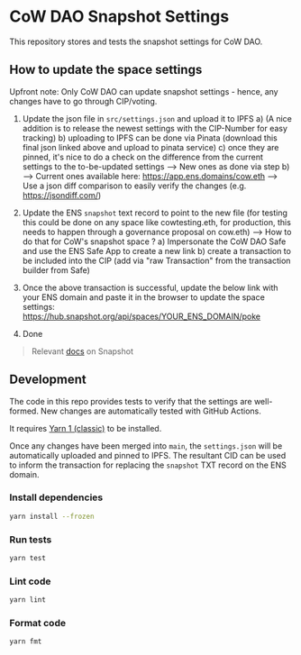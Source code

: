 # CoW DAO Snapshot Settings

This repository stores and tests the snapshot settings for CoW DAO.

## How to update the space settings

Upfront note: Only CoW DAO can update snapshot settings - hence, any changes have to go through CIP/voting. 

1. Update the json file in `src/settings.json` and upload it to IPFS
   a) (A nice addition is to release the newest settings with the CIP-Number for easy tracking)
   b) uploading to IPFS can be done via Pinata (download this final json linked above and upload to pinata service)
   c) once they are pinned, it's nice to do a check on the difference from the current settings to the to-be-updated settings
     --> New ones as done via step b)
    --> Current ones available here: https://app.ens.domains/cow.eth
   --> Use a json diff comparison to easily verify the changes (e.g. https://jsondiff.com/)
   
3. Update the ENS `snapshot` text record to point to the new file (for testing this could be done on any space like cowtesting.eth, for production, this needs to happen through a governance proposal on cow.eth)
   --> How to do that for CoW's snapshot space ?
   a) Impersonate the CoW DAO Safe and use the ENS Safe App to create a new link
   b) create a transaction to be included into the CIP (add via "raw Transaction" from the transaction builder from Safe)
   
5. Once the above transaction is successful, update the below link with your ENS domain and paste it in the browser to update the space settings: https://hub.snapshot.org/api/spaces/YOUR_ENS_DOMAIN/poke
6. Done

> Relevant [docs](https://docs.snapshot.org/user-guides/spaces/create/alternative-way-to-create-a-space) on Snapshot

## Development

The code in this repo provides tests to verify that the settings are well-formed.
New changes are automatically tested with GitHub Actions.

It requires [Yarn 1 (classic)](https://classic.yarnpkg.com/en/docs/install) to be installed.

Once any changes have been merged into `main`, the `settings.json` will be automatically uploaded and pinned to IPFS. The resultant CID can be used to inform the transaction for replacing the `snapshot` TXT record on the ENS domain.

### Install dependencies

```sh
yarn install --frozen
```

### Run tests

```sh
yarn test
```

### Lint code

```sh
yarn lint
```


### Format code

```sh
yarn fmt
```
